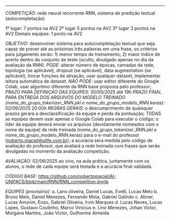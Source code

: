 ____________________________________________________________________________________________________________________________
*COMPETIÇÃO:* rede neural recorrente RNN, sistema de predição textual (autocompletação)

1º lugar: 7 pontos na AV2
2º lugar 5 pontos na AV2
3º lugar 3 pontos na AV2
Demais equipes: 1 ponto na AV2

*OBJETIVO:* desenvolver sistema para autocompletação textual que seja capaz de prever até as próximas três palavras em uma frase, os critérios para julgamento serão: 1) menor tempo de treinamento; 2) maior índice de acerto dentro do conjunto de teste (oculto, divulgado apenas no dia da avaliação da RNN).
*PODE:* alterar número de épocas, camadas da rede, topologia (se aplicável), dropout  (se aplicável), data augmentation  (se aplicável), trocar funções de ativação, usar qualquer dataset, implementar leitura automática de dataset.
*NÃO PODE:* usar editor diferente do Google Colab, usar algoritmo diferente da RNN base proposta pelo professor;
*PRAZO PARA DEFINIÇÃO DAS EQUIPES:* 30/05/2025 até 19h
*PRAZO FINAL PARA ENTREGA DOS ARQUIVOS DO MODELO TREINADO (nome_do_grupo_tokenizer_RNN.pkl e nome_do_grupo_modelo_RNN.keras):* 02/06/2025 20:00h
*REGRAS GERAIS:* o descumprimento de quaisquer prazos gerará a desclassificação da equipe e perda da pontuação; TODAS as equipes devem usar apenas o Google Colab para executar o código; o líder da equipe deverá enviar os arquivos (devidamente nomeados com o nome da equipe) da rede treinada (nome_do_grupo_tokenizer_RNN.pkl e nome_do_grupo_modelo_RNN.keras) para o e-mail do professor (noberto.maciel@ulife.com.br); a acurácia será medida pelo código de avaliação do professor, que avaliará a rede treinada com frases que serão divulgadas no momento da avaliação competição.

*AVALIAÇÃO:* 02/06/2025 ao vivo, na aula prática, juntamente com os alunos, o rede de cada equipe será testada e a acurácia final validada.

*CÓDIGO BASE:* https://github.com/nobertomaciel/AI-UNIFACS/blob/main/RNN/RNN_competition.ipynb

*EQUIPES (provisório):*
a. Lano oliveira, Daniel Lucas, Evelli, Lucas Melo
b. Bruno Melo, Daniel Menezes, Fernando Mota, Gabriel Galindo
c. Abner, Lucas Amorim, Enzo, Gabriel Oliveira, Irvin Marques
d. Lucas Neves, Lucas Lopes, Gustavo Coutinho, Marco Vinícius
e. Lino Menezes, Johan Victor, Morgana Martins, João Victor, Guilherme Almeida
